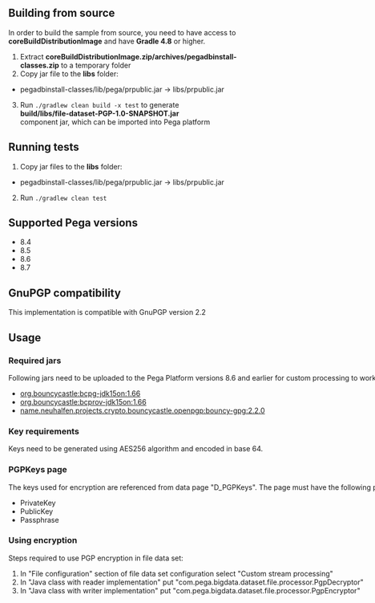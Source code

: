 ## Building from source
In order to build the sample from source, you need to have access to **coreBuildDistributionImage** and have **Gradle 4.8** or higher.
1. Extract **coreBuildDistributionImage.zip/archives/pegadbinstall-classes.zip** to a temporary folder
2. Copy jar file to the **libs** folder:
 - pegadbinstall-classes/lib/pega/prpublic.jar → libs/prpublic.jar
3. Run `./gradlew clean build -x test` to generate **<nobr>build/libs/file-dataset-PGP-1.0-SNAPSHOT.jar<nobr>** component jar, 
   which can be imported into Pega platform

## Running tests
1. Copy jar files to the **libs** folder:
 - pegadbinstall-classes/lib/pega/prpublic.jar → libs/prpublic.jar
2. Run `./gradlew clean test`

## Supported Pega versions
- 8.4
- 8.5
- 8.6
- 8.7

## GnuPGP compatibility
This implementation is compatible with GnuPGP version 2.2 

## Usage

### Required jars

Following jars need to be uploaded to the Pega Platform versions 8.6 and earlier for custom processing to work:
 - [org.bouncycastle:bcpg-jdk15on:1.66](https://mvnrepository.com/artifact/org.bouncycastle/bcpg-jdk15on/1.66) 
 - [org.bouncycastle:bcprov-jdk15on:1.66](https://mvnrepository.com/artifact/org.bouncycastle/bcprov-jdk15on/1.66)
 - [name.neuhalfen.projects.crypto.bouncycastle.openpgp:bouncy-gpg:2.2.0](https://mvnrepository.com/artifact/name.neuhalfen.projects.crypto.bouncycastle.openpgp/bouncy-gpg/2.2.0)
 
### Key requirements

Keys need to be generated using AES256 algorithm and encoded in base 64.

### PGPKeys page

The keys used for encryption are referenced from data page "D_PGPKeys". The page must have the following properties:
- PrivateKey
- PublicKey
- Passphrase

### Using encryption

Steps required to use PGP encryption in file data set:

1. In "File configuration" section of file data set configuration select "Custom stream processing"
2. In "Java class with reader implementation" put "com.pega.bigdata.dataset.file.processor.PgpDecryptor"
3. In "Java class with writer implementation" put "com.pega.bigdata.dataset.file.processor.PgpEncryptor"
